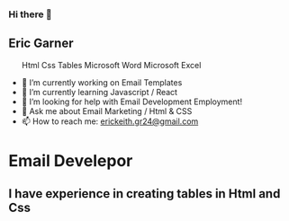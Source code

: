 ### Hi there 👋

<h2>Eric Garner</h2>

<ul>
    <l1>Html</li>
      <l1>Css</li>
          <l1>Tables</li>
              <l1>Microsoft Word</li>
                  <l1>Microsoft Excel</li>             




</ul>

- 🔭 I’m currently working on Email Templates
- 🌱 I’m currently learning Javascript / React
- 🤔 I’m looking for help with Email Development Employment!
- 💬 Ask me about Email Marketing / Html & CSS
- 📫 How to reach me: erickeith.gr24@gmail.com

<h1>Email Develepor</h1>
<h2>I have experience in creating tables in Html and Css</h2>


